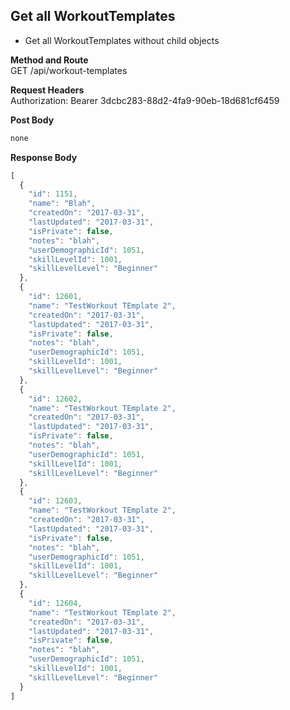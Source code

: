 Get all WorkoutTemplates
---
* Get all WorkoutTemplates without child objects

**Method and Route**\
GET /api/workout-templates

**Request Headers**\
Authorization: Bearer 3dcbc283-88d2-4fa9-90eb-18d681cf6459

**Post Body**
```javascript
none
```

**Response Body**
```javascript
[
  {
    "id": 1151,
    "name": "Blah",
    "createdOn": "2017-03-31",
    "lastUpdated": "2017-03-31",
    "isPrivate": false,
    "notes": "blah",
    "userDemographicId": 1051,
    "skillLevelId": 1001,
    "skillLevelLevel": "Beginner"
  },
  {
    "id": 12601,
    "name": "TestWorkout TEmplate 2",
    "createdOn": "2017-03-31",
    "lastUpdated": "2017-03-31",
    "isPrivate": false,
    "notes": "blah",
    "userDemographicId": 1051,
    "skillLevelId": 1001,
    "skillLevelLevel": "Beginner"
  },
  {
    "id": 12602,
    "name": "TestWorkout TEmplate 2",
    "createdOn": "2017-03-31",
    "lastUpdated": "2017-03-31",
    "isPrivate": false,
    "notes": "blah",
    "userDemographicId": 1051,
    "skillLevelId": 1001,
    "skillLevelLevel": "Beginner"
  },
  {
    "id": 12603,
    "name": "TestWorkout TEmplate 2",
    "createdOn": "2017-03-31",
    "lastUpdated": "2017-03-31",
    "isPrivate": false,
    "notes": "blah",
    "userDemographicId": 1051,
    "skillLevelId": 1001,
    "skillLevelLevel": "Beginner"
  },
  {
    "id": 12604,
    "name": "TestWorkout TEmplate 2",
    "createdOn": "2017-03-31",
    "lastUpdated": "2017-03-31",
    "isPrivate": false,
    "notes": "blah",
    "userDemographicId": 1051,
    "skillLevelId": 1001,
    "skillLevelLevel": "Beginner"
  }
]
```
